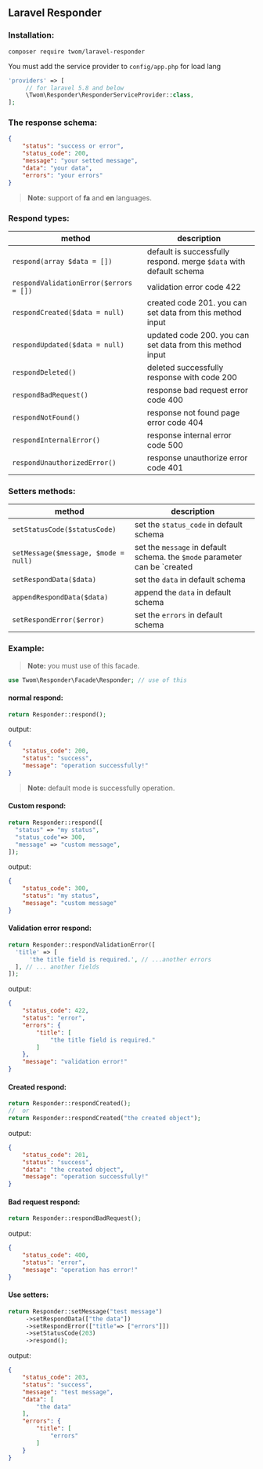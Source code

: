 ## Laravel Responder
### Installation:
```
composer require twom/laravel-responder
```

You must add the service provider to `config/app.php` for load lang
```php
'providers' => [
	 // for laravel 5.8 and below
	 \Twom\Responder\ResponderServiceProvider::class,
];
```

### The response schema:
```json
{
	"status": "success or error",
	"status_code": 200,
	"message": "your setted message",
	"data": "your data",
	"errors": "your errors"
}
```
> **Note:** support of **fa** and **en** languages.

### Respond types:
| method                    | description                                                       |
|---------------------------|-------------------------------------------------------------------|
|`respond(array $data = [])`| default is successfully respond. merge `$data` with default schema|
|`respondValidationError($errors = [])`| validation error code 422                              |
|`respondCreated($data = null)`| created code 201. you can set data from this method input  |
|`respondUpdated($data = null)`| updated code 200. you can set data from this method input |
|`respondDeleted()`        | deleted successfully response with code 200 						|
|`respondBadRequest()`     | response bad request error code 400 |
|`respondNotFound()`       | response not found page error code 404|
|`respondInternalError()`  | response internal error code 500									 |
|`respondUnauthorizedError()`| response unauthorize error code 401 								 |

### Setters methods:
| method   			| description							 |
|-------------------|----------------------------------------|
|`setStatusCode($statusCode)`|	set the `status_code` in default schema|
|`setMessage($message, $mode = null)`| set the `message` in default schema. the `$mode` parameter can be `created|updated|deleted`, like this: `setMessage("user", "created")` so the message is `user created.`|
|`setRespondData($data)`| set the `data` in default schema 										 |
|`appendRespondData($data)`| append the `data` in default schema|
|`setRespondError($error)`| set the `errors` in default schema|




### Example:
> **Note:** you must use of this facade.
```php
use Twom\Responder\Facade\Responder; // use of this
```
#### normal respond:
```php
return Responder::respond();
```
output:
```json
{
    "status_code": 200,
    "status": "success",
    "message": "operation successfully!"
}
```
> **Note:** default mode is successfully operation.

#### Custom respond:
```php
return Responder::respond([  
  "status" => "my status",  
  "status_code"=> 300,  
  "message" => "custom message",  
]);
```
output:
```json
{
    "status_code": 300,
    "status": "my status",
    "message": "custom message"
}
```

#### Validation error respond:
```php
return Responder::respondValidationError([  
  'title' => [  
	  'the title field is required.', // ...another errors  
  ], // ... another fields  
]);
```
output:
```json
{
    "status_code": 422,
    "status": "error",
    "errors": {
        "title": [
            "the title field is required."
        ]
    },
    "message": "validation error!"
}
```

#### Created respond:
```php
return Responder::respondCreated();
//	or  
return Responder::respondCreated("the created object");
```
output:
```json
{
    "status_code": 201,
    "status": "success",
    "data": "the created object",
    "message": "operation successfully!"
}
```

#### Bad request respond:
```php
return Responder::respondBadRequest();
```
output:
```json
{
    "status_code": 400,
    "status": "error",
    "message": "operation has error!"
}
```

#### Use setters:
```php
return Responder::setMessage("test message")  
	 ->setRespondData(["the data"])  
	 ->setRespondError(["title"=> ["errors"]])  
	 ->setStatusCode(203)  
	 ->respond();
```
output:
```json
{
    "status_code": 203,
    "status": "success",
    "message": "test message",
    "data": [
        "the data"
    ],
    "errors": {
        "title": [
            "errors"
        ]
    }
}
```
